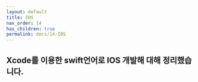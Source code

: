 ```yaml
---
layout: default
title: IOS
nav_order: 14
has_children: true
permalink: docs/14-IOS
---
```


## Xcode를 이용한 swift언어로 IOS 개발해 대해 정리했습니다.
